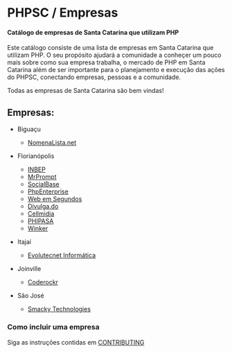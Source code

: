 # PHPSC / Empresas #

#### Catálogo de empresas de Santa Catarina que utilizam PHP

Este catálogo consiste de uma lista de empresas em Santa Catarina que utilizam PHP. O seu propósito ajudará a comunidade a conheçer um pouco mais sobre como sua empresa trabalha, o mercado de PHP em Santa Catarina além de ser importante para o planejamento e execução das ações do PHPSC, conectando empresas, pessoas e a comunidade.

Todas as empresas de Santa Catarina são bem vindas!

## Empresas:

* Biguaçu
  * [NomenaLista.net](empresas/nomenalista.md)
  
* Florianópolis
  * [INBEP](empresas/inbep.md)
  * [MrPrompt](empresas/mrprompt.md)
  * [SocialBase](empresas/socialbase.md)
  * [PhpEnterprise](empresas/phpenterprise.md)
  * [Web em Segundos](empresas/webemsegundos.md)
  * [Divulga.do](empresas/divulgado.md)
  * [Cellmidia](empresas/cellmidia.md)
  * [PHIPASA](empresas/phipasa.md)
  * [Winker](empresas/winker.md)

* Itajaí
  * [Evolutecnet Informática](empresas/evolutecnet.md)

* Joinville
  * [Coderockr](empresas/coderockr.md)

* São José
  * [Smacky Technologies](empresas/smacky-technologies.md)

### Como incluir uma empresa

Siga as instruções contidas em [CONTRIBUTING](CONTRIBUTING.md)
